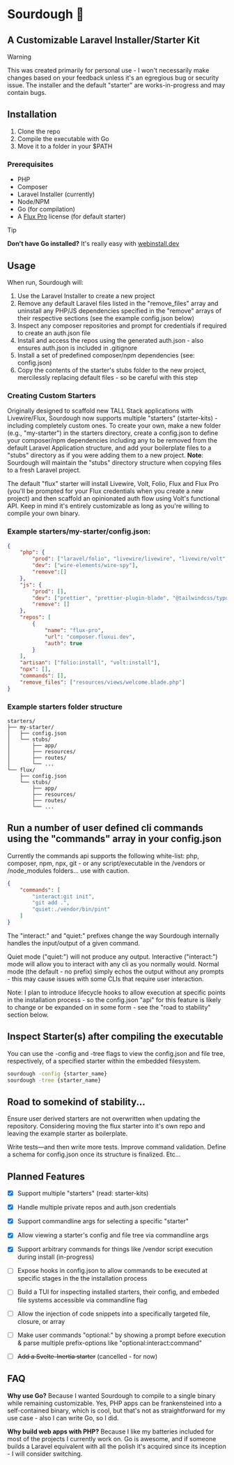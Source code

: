 # Sourdough 🍞
## A Customizable Laravel Installer/Starter Kit

> [!WARNING]
> This was created primarily for personal use - I won't necessarily make changes based on your feedback unless it's an egregious bug or security issue.
> The installer and the default "starter" are works-in-progress and may contain bugs.

## Installation

1. Clone the repo
2. Compile the executable with Go
3. Move it to a folder in your $PATH

### Prerequisites

- PHP
- Composer
- Laravel Installer (currently)
- Node/NPM
- Go (for compilation)
- A [Flux Pro](https://fluxui.dev/pricing) license (for default starter)

> [!TIP]
> **Don't have Go installed?** It's really easy with [webinstall.dev](https://webinstall.dev/golang/)

## Usage

When run, Sourdough will:

1. Use the Laravel Installer to create a new project
2. Remove any default Laravel files listed in the "remove_files" array and uninstall any PHP/JS dependencies specified in the "remove" arrays of their respective sections (see the example config.json below)
3. Inspect any composer repositories and prompt for credentials if required to create an auth.json file
4. Install and access the repos using the generated auth.json - also ensures auth.json is included in .gitignore
5. Install a set of predefined composer/npm dependencies (see: config.json)
6. Copy the contents of the starter's stubs folder to the new project, mercilessly replacing default files - so be careful with this step

### Creating Custom Starters

Originally designed to scaffold new TALL Stack applications with Livewire/Flux, Sourdough now supports multiple "starters" (starter-kits) - including completely custom ones. To create your own, make a new folder (e.g., "my-starter") in the starters directory, create a config.json to define your composer/npm dependencies including any to be removed from the default Laravel Application structure, and add your boilerplate files to a "stubs" directory as if you were adding them to a new project. **Note**: Sourdough will maintain the "stubs" directory structure when copying files to a fresh Laravel project.

The default "flux" starter will install Livewire, Volt, Folio, Flux and Flux Pro (you'll be prompted for your Flux credentials when you create a new project) and then scaffold an opinionated auth flow using Volt's functional API. Keep in mind it's entirely customizable as long as you're willing to compile your own binary.

### Example starters/my-starter/config.json:

```json
{
    "php": {
        "prod": ["laravel/folio", "livewire/livewire", "livewire/volt", "livewire/flux", "livewire/flux-pro"],
        "dev": ["wire-elements/wire-spy"],
        "remove":[]
    },
    "js": {
        "prod": [],
        "dev": ["prettier", "prettier-plugin-blade", "@tailwindcss/typography"],
        "remove": []
    },
    "repos": [
        {
            "name": "flux-pro",
            "url": "composer.fluxui.dev",
            "auth": true
        }
    ],
    "artisan": ["folio:install", "volt:install"],
    "npx": [],
    "commands": [],
    "remove_files": ["resources/views/welcome.blade.php"]
}
```

### Example starters folder structure

```
starters/
├── my-starter/
│   ├── config.json
│   └── stubs/
│       ├── app/
│       ├── resources/
│       ├── routes/
│       └── ...
└── flux/
    ├── config.json
    └── stubs/
        ├── app/
        ├── resources/
        ├── routes/
        └── ...
```

## Run a number of user defined cli commands using the "commands" array in your config.json

Currently the commands api supports the following white-list:
php, composer, npm, npx, git - or any script/executable in the /vendors or /node_modules folders... use with caution.

```json
{
    "commands": [
        "interact:git init",
        "git add .",
        "quiet:./vendor/bin/pint"
    ]
}
```

The "interact:" and "quiet:" prefixes change the way Sourdough internally handles the input/output of a given command.

Quiet mode ("quiet:") will not produce any output.
Interactive ("interact:") mode will allow you to interact with any cli as you normally would.
Normal mode (the default - no prefix) simply echos the output without any prompts - this may cause issues with some CLIs that require user interaction.

Note: I plan to introduce lifecycle hooks to allow execution at specific points in the installation process - so the config.json "api" for this feature is likely to change or be expanded on in some form - see the "road to stability" section below.

## Inspect Starter(s) after compiling the executable

You can use the -config and -tree flags to view the config.json and file tree, respectively, of a specified starter within the embedded filesystem.

```bash
sourdough -config {starter_name}
sourdough -tree {starter_name}
```

## Road to somekind of stability...

Ensure user derived starters are not overwritten when updating the repository. Considering moving the flux starter into it's own repo and leaving the example starter as boilerplate.

Write tests—and then write more tests. Improve command validation. Define a schema for config.json once its structure is finalized. Etc...

## Planned Features

- [x] Support multiple "starters" (read: starter-kits)
- [x] Handle multiple private repos and auth.json credentials
- [x] Support commandline args for selecting a specific "starter"
- [x] Allow viewing a starter's config and file tree via commandline args
- [x] Support arbitrary commands for things like /vendor script execution during install (in-progress)
- [ ] Expose hooks in config.json to allow commands to be executed at specific stages in the the installation process
- [ ] Build a TUI for inspecting installed starters, their config, and embeded file systems accessible via commandline flag
- [ ] Allow the injection of code snippets into a specifically targeted file, closure, or array
- [ ] Make user commands "optional:" by showing a prompt before execution & parse multiple prefix-options like "optional:interact:command"

- [ ] ~~Add a Svelte-Inertia starter~~ (cancelled - for now)

## FAQ

**Why use Go?** Because I wanted Sourdough to compile to a single binary while remaining customizable. Yes, PHP apps can be frankensteined into a self-contained binary, which is cool, but that's not as straightforward for my use case - also I can write Go, so I did.

**Why build web apps with PHP?** Because I like my batteries included for most of the projects I currently work on. Go is awesome, and if someone builds a Laravel equivalent with all the polish it's acquired since its inception - I will consider switching.
